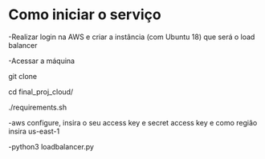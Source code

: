 # Como iniciar o serviço

-Realizar login na AWS e criar a instância (com Ubuntu 18) que será o load balancer

-Acessar a máquina


git clone

cd final_proj_cloud/

./requirements.sh

-aws configure, insira o seu access key e secret access key e como região insira us-east-1

-python3 loadbalancer.py
